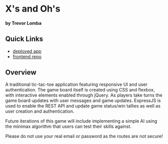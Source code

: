 # X's and Oh's 
#### by Trevor Lomba

## Quick Links
* [deployed app](https://trevorlomba.github.io/tictacto-client/)
* [frontend repo](https://github.com/trevorlomba/tictacto-client/)

## Overview

A traditional tic-tac-toe application featuring responsive UI and user authentication. The game board itself is created using CSS and flexbox, with interactive elements enabled through jQuery. As players take turns the game board updates with user messages and game updates. ExpressJS is used to enable the REST API and update game status/win tallies as well as user creation and authentication.

Future iterations of this game will include implementing a simple AI using the minimax algorithm that users can test their skills against.

Please do not use your real email or password as the routes are not secure!

